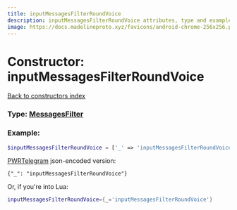```yaml
---
title: inputMessagesFilterRoundVoice
description: inputMessagesFilterRoundVoice attributes, type and example
image: https://docs.madelineproto.xyz/favicons/android-chrome-256x256.png
---
```

# Constructor: inputMessagesFilterRoundVoice  
[Back to constructors index](index.md)






### Type: [MessagesFilter](../types/MessagesFilter.md)


### Example:

```php
$inputMessagesFilterRoundVoice = ['_' => 'inputMessagesFilterRoundVoice'];
```  

[PWRTelegram](https://pwrtelegram.xyz) json-encoded version:

```
{"_": "inputMessagesFilterRoundVoice"}
```


Or, if you're into Lua:

```lua
inputMessagesFilterRoundVoice={_='inputMessagesFilterRoundVoice'}

```


